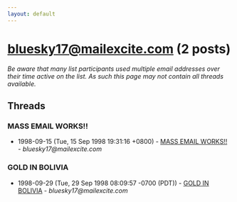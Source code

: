 ```yaml
---
layout: default
---
```


# bluesky17@mailexcite.com (2 posts)

_Be aware that many list participants used multiple email addresses over their time active on the list. As such this page may not contain all threads available._

## Threads

### MASS EMAIL WORKS!!
+ 1998-09-15 (Tue, 15 Sep 1998 19:31:16 +0800) - [MASS EMAIL WORKS!!](/archive/1998/09/b79b3ae76bc89386db855630e272dd28b553e52a5b9bf777d89a603ce03bf8ab) - _bluesky17@mailexcite.com_

### GOLD IN BOLIVIA
+ 1998-09-29 (Tue, 29 Sep 1998 08:09:57 -0700 (PDT)) - [GOLD IN BOLIVIA](/archive/1998/09/ee7cb9889a1358a0926497497f5c61d73c4d4bd12c413110041c73fa4d4c686a) - _bluesky17@mailexcite.com_

